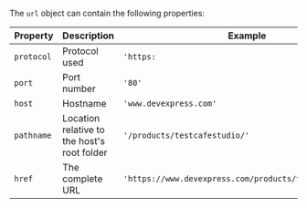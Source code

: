
The `url` object can contain the following properties:

Property | Description | Example
------ | ----- | -----
`protocol`  | Protocol used | `'https:`
`port`  | Port number | `'80'`
`host`  | Hostname | `'www.devexpress.com'`
`pathname` | Location relative to the host's root folder | `'/products/testcafestudio/'`
`href`|  The complete URL | `'https://www.devexpress.com/products/testcafestudio/'`
